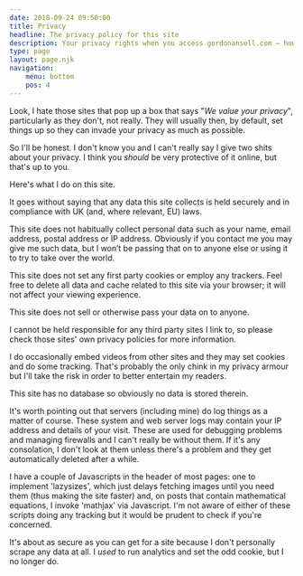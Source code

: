 ```yaml
---
date: 2018-09-24 09:50:00
title: Privacy
headline: The privacy policy for this site
description: Your privacy rights when you access gordonansell.com — how information is stored, protected, used and shared and any risks incurred as a result.
type: page
layout: page.njk
navigation: 
    menu: bottom
    pos: 4
---
```

Look, I hate those sites that pop up a box that says "_We value your privacy_", particularly as they don't, not really. They will usually then, by default, set things up so they can invade your privacy as much as possible.

So I'll be honest. I don't know you and I can't really say I give two shits about your privacy. I think you _should_ be very protective of it online, but that's up to you.

Here's what I do on this site.

It goes without saying that any data this site collects is held securely and in compliance with UK (and, where relevant, EU) laws.

This site does not habitually collect personal data such as your name, email address, postal address or IP address. Obviously if you contact me you may give me such data, but I won’t be passing that on to anyone else or using it to try to take over the world.

This site does not set any first party cookies or employ any trackers. Feel free to delete all data and cache related to this site via your browser; it will not affect your viewing experience.

This site does not sell or otherwise pass your data on to anyone.

I cannot be held responsible for any third party sites I link to, so please check those sites' own privacy policies for more information.

I do occasionally embed videos from other sites and they may set cookies and do some tracking. That's probably the only chink in my privacy armour but I'll take the risk in order to better entertain my readers.

This site has no database so obviously no data is stored therein.

It's worth pointing out that servers (including mine) do log things as a matter of course. These system and web server logs may contain your IP address and details of your visit. These are used for debugging problems and managing firewalls and I can't really be without them. If it's any consolation, I don't look at them unless there's a problem and they get automatically deleted after a while.

I have a couple of Javascripts in the header of most pages: one to implement 'lazysizes', which just delays fetching images until you need them (thus making the site faster) and, on posts that contain mathematical equations, I invoke 'mathjax' via Javascript. I'm not aware of either of these scripts doing any tracking but it would be prudent to check if you're concerned.

It's about as secure as you can get for a site because I don't personally scrape any data at all. I _used_ to run analytics and set the odd cookie, but I no longer do.

